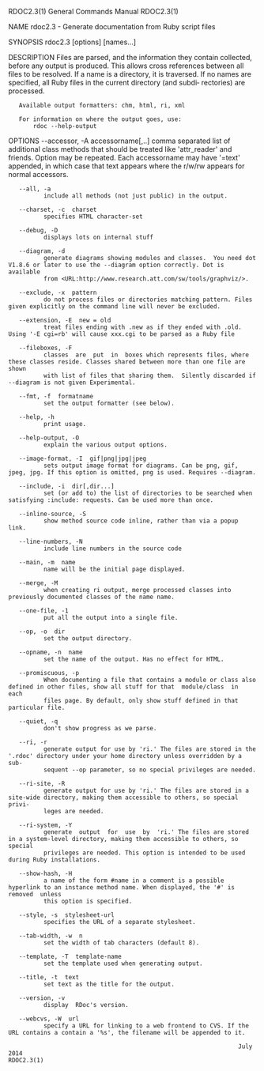 RDOC2.3(1)                                                    General Commands Manual                                                   RDOC2.3(1)

NAME
       rdoc2.3 - Generate documentation from Ruby script files

SYNOPSIS
       rdoc2.3 [options]  [names...]

DESCRIPTION
       Files are parsed, and the information they contain collected, before any output is produced. This allows cross references between all files
       to be resolved. If a name is a directory, it is traversed. If no names are specified, all Ruby files in the current directory  (and  subdi‐
       rectories) are processed.

       Available output formatters: chm, html, ri, xml

       For information on where the output goes, use:
           rdoc --help-output

OPTIONS
       --accessor, -A  accessorname[,..]
              comma separated list of additional class methods that should be treated like 'attr_reader' and friends. Option may be repeated. Each
              accessorname may have '=text' appended, in which case that text appears where the r/w/rw appears for normal accessors.

       --all, -a
              include all methods (not just public) in the output.

       --charset, -c  charset
              specifies HTML character-set

       --debug, -D
              displays lots on internal stuff

       --diagram, -d
              generate diagrams showing modules and classes.  You need dot V1.8.6 or later to use the --diagram option correctly. Dot is available
              from <URL:http://www.research.att.com/sw/tools/graphviz/>.

       --exclude, -x  pattern
              do not process files or directories matching pattern. Files given explicitly on the command line will never be excluded.

       --extension, -E  new = old
              treat files ending with .new as if they ended with .old. Using '-E cgi=rb' will cause xxx.cgi to be parsed as a Ruby file

       --fileboxes, -F
              classes  are  put  in  boxes which represents files, where these classes reside. Classes shared between more than one file are shown
              with list of files that sharing them.  Silently discarded if --diagram is not given Experimental.

       --fmt, -f  formatname
              set the output formatter (see below).

       --help, -h
              print usage.

       --help-output, -O
              explain the various output options.

       --image-format, -I  gif|png|jpg|jpeg
              sets output image format for diagrams. Can be png, gif, jpeg, jpg. If this option is omitted, png is used. Requires --diagram.

       --include, -i  dir[,dir...]
              set (or add to) the list of directories to be searched when satisfying :include: requests. Can be used more than once.

       --inline-source, -S
              show method source code inline, rather than via a popup link.

       --line-numbers, -N
              include line numbers in the source code

       --main, -m  name
              name will be the initial page displayed.

       --merge, -M
              when creating ri output, merge processed classes into previously documented classes of the name name.

       --one-file, -1
              put all the output into a single file.

       --op, -o  dir
              set the output directory.

       --opname, -n  name
              set the name of the output. Has no effect for HTML.

       --promiscuous, -p
              When documenting a file that contains a module or class also defined in other files, show all stuff for that  module/class  in  each
              files page. By default, only show stuff defined in that particular file.

       --quiet, -q
              don't show progress as we parse.

       --ri, -r
              generate output for use by 'ri.' The files are stored in the '.rdoc' directory under your home directory unless overridden by a sub‐
              sequent --op parameter, so no special privileges are needed.

       --ri-site, -R
              generate output for use by 'ri.' The files are stored in a site-wide directory, making them accessible to others, so special  privi‐
              leges are needed.

       --ri-system, -Y
              generate  output  for  use  by  'ri.' The files are stored in a system-level directory, making them accessible to others, so special
              privileges are needed. This option is intended to be used during Ruby installations.

       --show-hash, -H
              a name of the form #name in a comment is a possible hyperlink to an instance method name. When displayed, the '#' is removed  unless
              this option is specified.

       --style, -s  stylesheet-url
              specifies the URL of a separate stylesheet.

       --tab-width, -w  n
              set the width of tab characters (default 8).

       --template, -T  template-name
              set the template used when generating output.

       --title, -t  text
              set text as the title for the output.

       --version, -v
              display  RDoc's version.

       --webcvs, -W  url
              specify a URL for linking to a web frontend to CVS. If the URL contains a contain a '%s', the filename will be appended to it.

                                                                     July 2014                                                          RDOC2.3(1)

